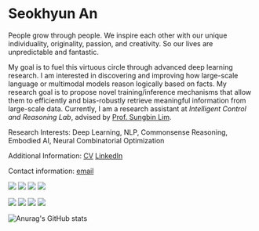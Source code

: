 # Seokhyun An


People grow through people. We inspire each other with our unique individuality, originality, passion, and creativity. So our lives are unpredictable and fantastic. 

My goal is to fuel this virtuous circle through advanced deep learning research. I am interested in discovering and improving how large-scale language or multimodal models reason logically based on facts. My research goal is to propose novel training/inference mechanisms that allow them to efficiently and bias-robustly retrieve meaningful information from large-scale data. 
Currently, I am a research assistant at <em>Intelligent Control and Reasoning Lab</em>, advised by [Prof. Sungbin Lim](https://sites.google.com/view/sungbin/).

Research Interests: Deep Learning, NLP, Commonsense Reasoning, Embodied AI, Neural Combinatorial Optimization

Additional Information: [CV](https://iamseokhyun.github.io/CV/CV_SeokhyunAn.pdf) [LinkedIn](https://www.linkedin.com/in/iamseokhyun/) 

Contact information: [email](mailto:iamseokhyun@gmail.com)

<img src="https://img.shields.io/badge/Python-3766AB?style=flat-square&logo=Python&logoColor=white"/></a> <img src="https://img.shields.io/badge/Go-11B48A?style=flat-square&logo=Go&logoColor=white"/></a> <img src="https://img.shields.io/badge/C++-00599C?style=flat-square&logo=C%2B%2B&logoColor=white"/></a> <img src="https://img.shields.io/badge/C-A8B9CC?style=flat-square&logo=C&logoColor=white"/></a>

<img src="https://img.shields.io/badge/PyTorch-EE4C2C?style=flat-square&logo=PyTorch&logoColor=white"/></a> <img src="https://img.shields.io/badge/Tensorflow-FF6F00?style=flat-square&logo=Tensorflow&logoColor=white"/></a> <img src="https://img.shields.io/badge/Ray-028CF0?style=flat-square&logo=Ray&logoColor=white"/></a> <img src="https://img.shields.io/badge/LaTeX-008080?style=flat-square&logo=LaTeX&logoColor=white"/></a>
<br/>

![Anurag's GitHub stats](https://github-readme-stats.vercel.app/api?username=iamseokhyun&show_icons=true&theme=dark)
